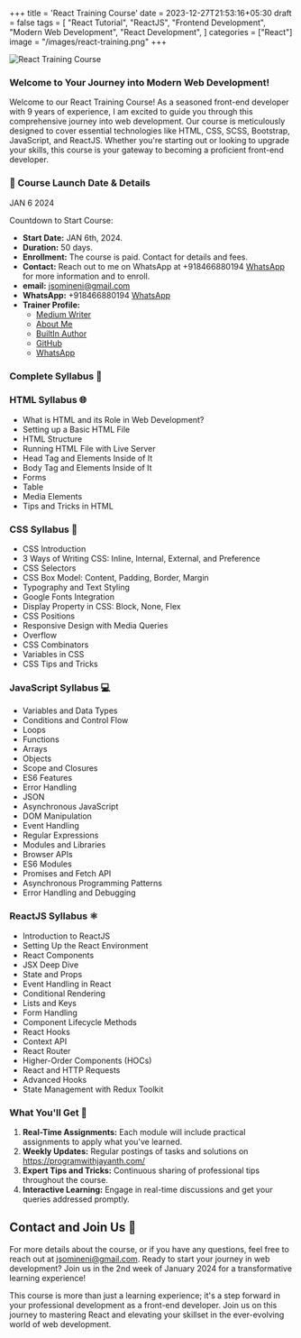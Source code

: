 +++
title = 'React Training Course'
date = 2023-12-27T21:53:16+05:30
draft = false
tags = [
    "React Tutorial",
    "ReactJS",
    "Frontend Development",
    "Modern Web Development",
    "React Development",
]
categories = ["React"]
image = "/images/react-training.png"
+++

![React Training Course](/images/react-training.png)

### Welcome to Your Journey into Modern Web Development!

Welcome to our React Training Course! As a seasoned front-end developer with 9 years of experience, I am excited to guide you through this comprehensive journey into web development. Our course is meticulously designed to cover essential technologies like HTML, CSS, SCSS, Bootstrap, JavaScript, and ReactJS. Whether you're starting out or looking to upgrade your skills, this course is your gateway to becoming a proficient front-end developer.

### 📅 Course Launch Date & Details

<div class="calendar-date">
    <span class="month">JAN</span>
    <span class="day">6</span>
    <span class="year">2024</span>
</div>
<div id="countdown">
    <p>Countdown to Start Course:</p>
    <span id="timer"></span>
</div>

<script>
    // Set the date we're counting down to
    var countDownDate = new Date("Jan 6, 2024 00:00:00").getTime();

    // Update the count down every 1 second
    var x = setInterval(function() {

        // Get today's date and time
        var now = new Date().getTime();

        // Find the distance between now and the count down date
        var distance = countDownDate - now;

        // Time calculations for days, hours, minutes and seconds
        var days = Math.floor(distance / (1000 * 60 * 60 * 24));
        var hours = Math.floor((distance % (1000 * 60 * 60 * 24)) / (1000 * 60 * 60));
        var minutes = Math.floor((distance % (1000 * 60 * 60)) / (1000 * 60));
        var seconds = Math.floor((distance % (1000 * 60)) / 1000);

        // Display the result in the element with id="timer"
       document.getElementById("timer").innerHTML = "<span class='countdown-part days'>" + days + "d</span> <span class='countdown-part hours'>" + hours + "h</span> <span class='countdown-part minutes'>" + minutes + "m</span> <span class='countdown-part seconds'>" + seconds + "s</span>";


        // If the countdown is over, display a message
        if (distance < 0) {
            clearInterval(x);
            document.getElementById("timer").innerHTML = "The course has started!";
        }
    }, 1000);
</script>

- **Start Date:** JAN 6th, 2024.
- **Duration:** 50 days.
- **Enrollment:** The course is paid. Contact for details and fees.
- **Contact:** Reach out to me on WhatsApp at +918466880194 [WhatsApp](https://wa.me/+918466880194) for more information and to enroll.
- **email:** [jsomineni@gmail.com](mailto:jsomineni@gmail.com)
- **WhatsApp:** +918466880194 [WhatsApp](https://wa.me/+918466880194)
- **Trainer Profile:**
  - [Medium Writer](https://medium.com/@jsomineni)
  - [About Me](https://programwithjayanth.com/about/)
  - [BuiltIn Author](https://builtin.com/authors/jayanth-somineni)
  - [GitHub](https://github.com/jayanthbabu123)
  - [WhatsApp](https://wa.me/+918466880194)

### Complete Syllabus 📖

### HTML Syllabus 🌐

- What is HTML and its Role in Web Development?
- Setting up a Basic HTML File
- HTML Structure
- Running HTML File with Live Server
- Head Tag and Elements Inside of It
- Body Tag and Elements Inside of It
- Forms
- Table
- Media Elements
- Tips and Tricks in HTML

### CSS Syllabus 🎨

- CSS Introduction
- 3 Ways of Writing CSS: Inline, Internal, External, and Preference
- CSS Selectors
- CSS Box Model: Content, Padding, Border, Margin
- Typography and Text Styling
- Google Fonts Integration
- Display Property in CSS: Block, None, Flex
- CSS Positions
- Responsive Design with Media Queries
- Overflow
- CSS Combinators
- Variables in CSS
- CSS Tips and Tricks

### JavaScript Syllabus 💻

- Variables and Data Types
- Conditions and Control Flow
- Loops
- Functions
- Arrays
- Objects
- Scope and Closures
- ES6 Features
- Error Handling
- JSON
- Asynchronous JavaScript
- DOM Manipulation
- Event Handling
- Regular Expressions
- Modules and Libraries
- Browser APIs
- ES6 Modules
- Promises and Fetch API
- Asynchronous Programming Patterns
- Error Handling and Debugging

### ReactJS Syllabus ⚛️

- Introduction to ReactJS
- Setting Up the React Environment
- React Components
- JSX Deep Dive
- State and Props
- Event Handling in React
- Conditional Rendering
- Lists and Keys
- Form Handling
- Component Lifecycle Methods
- React Hooks
- Context API
- React Router
- Higher-Order Components (HOCs)
- React and HTTP Requests
- Advanced Hooks
- State Management with Redux Toolkit

### What You'll Get 🎁

1. **Real-Time Assignments:** Each module will include practical assignments to apply what you've learned.
2. **Weekly Updates:** Regular postings of tasks and solutions on https://programwithjayanth.com/
3. **Expert Tips and Tricks:** Continuous sharing of professional tips throughout the course.
4. **Interactive Learning:** Engage in real-time discussions and get your queries addressed promptly.

## Contact and Join Us 📧

For more details about the course, or if you have any questions, feel free to reach out at jsomineni@gmail.com. Ready to start your journey in web development? Join us in the 2nd week of January 2024 for a transformative learning experience!

This course is more than just a learning experience; it's a step forward in your professional development as a front-end developer. Join us on this journey to mastering React and elevating your skillset in the ever-evolving world of web development.
